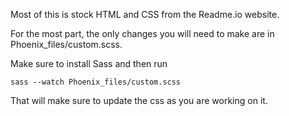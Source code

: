 Most of this is stock HTML and CSS from the Readme.io website.

For the most part, the only changes you will need to make are in Phoenix_files/custom.scss.

Make sure to install Sass and then run

    sass --watch Phoenix_files/custom.scss

That will make sure to update the css as you are working on it.
